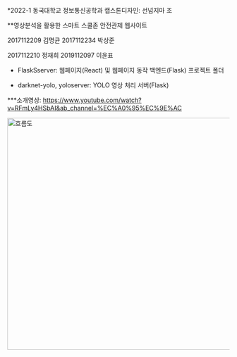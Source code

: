 *2022-1 동국대학교 정보통신공학과 캡스톤디자인: 선넘지마 조

**영상분석을 활용한 스마트 스쿨존 안전관제 웹사이트


2017112209 김명균 
2017112234 박상준 

2017112210 정재희
2019112097 이윤표



- FlaskSserver: 웹페이지(React) 및 웹페이지 동작 백엔드(Flask) 프로젝트 폴더

- darknet-yolo, yoloserver: YOLO 영상 처리 서버(Flask)

***소개영상: https://www.youtube.com/watch?v=RFmLy4HSbAI&ab_channel=%EC%A0%95%EC%9E%AC

<img width="527" alt="흐름도" src="https://user-images.githubusercontent.com/71625012/180143607-ea0ab6a0-547c-4759-a377-b456b23ef1c3.PNG">
